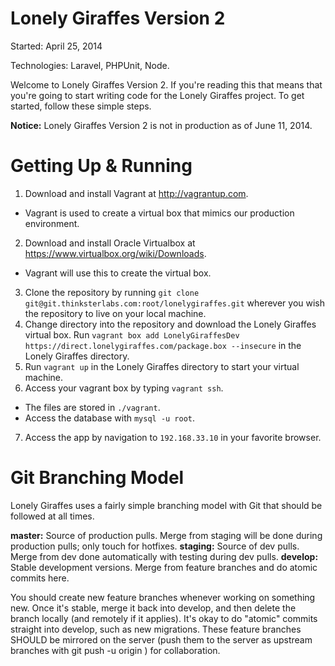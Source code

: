 Lonely Giraffes Version 2
=========================

Started: April 25, 2014

Technologies: Laravel, PHPUnit, Node.

Welcome to Lonely Giraffes Version 2.  If you're reading this that means that you're going to start writing code for the Lonely Giraffes project.  To get started, follow these simple steps.

**Notice:** Lonely Giraffes Version 2 is not in production as of June 11, 2014.

Getting Up & Running
====================

1. Download and install Vagrant at http://vagrantup.com.
  * Vagrant is used to create a virtual box that mimics our production environment.
2. Download and install Oracle Virtualbox at https://www.virtualbox.org/wiki/Downloads.
  * Vagrant will use this to create the virtual box.
3. Clone the repository by running `git clone git@git.thinksterlabs.com:root/lonelygiraffes.git` wherever you wish the repository to live on your local machine.
4. Change directory into the repository and download the Lonely Giraffes virtual box.  Run `vagrant box add LonelyGiraffesDev https://direct.lonelygiraffes.com/package.box --insecure` in the Lonely Giraffes directory.
5. Run `vagrant up` in the Lonely Giraffes directory to start your virtual machine.
6. Access your vagrant box by typing `vagrant ssh`.
  * The files are stored in `./vagrant`.
  * Access the database with `mysql -u root`.
7. Access the app by navigation to `192.168.33.10` in your favorite browser.

Git Branching Model
===================

Lonely Giraffes uses a fairly simple branching model with Git that should be followed at all times.

**master:** Source of production pulls. Merge from staging will be done during production pulls; only touch for hotfixes.
**staging:** Source of dev pulls. Merge from dev done automatically with testing during dev pulls.
**develop:** Stable development versions. Merge from feature branches and do atomic commits here.

You should create new feature branches whenever working on something new. Once it's stable, merge it back into develop, and then delete the branch locally (and remotely if it applies). It's okay to do "atomic" commits straight into develop, such as new migrations. These feature branches SHOULD be mirrored on the server (push them to the server as upstream branches with git push -u origin <branch>)
for collaboration.

